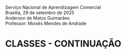 Serviço Nacional de Aprendizagem Comercial  
Brasília, 29 de setembro de 2025  
Anderson de Matos Guimarães  
Professor: Moisés Mendes de Andrade

# CLASSES - CONTINUAÇÃO

